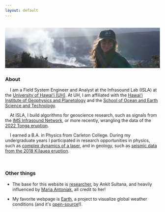 ```yaml
---
layout: default
---
```

<br style="line-height:3">

<img src="./img/kilauea_photo_trim.JPG" alt="Meri at Kīlauea volcano">

<br style="line-height:3">

<h3>
About
</h3>

&nbsp;&nbsp;&nbsp;&nbsp;I am a Field System Engineer and Analyst at the Infrasound Lab (ISLA) at the 
[University of Hawaiʻi (UH)](https://www.hawaii.edu/). At UH, I am affiliated with the 
[Hawaiʻi Institute of Geophysics and Planetology](https://www.higp.hawaii.edu/) and the 
[School of Ocean and Earth Science and Technology](https://www.soest.hawaii.edu/soestwp/).

&nbsp;&nbsp;&nbsp;&nbsp;At ISLA, I build algorithms for geoscience research, such as signals from the 
[IMS Infrasound Network](https://www.ctbto.org/our-work/monitoring-technologies/infrasound-monitoring), or more 
recently, wrangling the data of the 
[2022 Tonga eruption](https://en.wikipedia.org/wiki/2022_Hunga_Tonga%E2%80%93Hunga_Ha%27apai_eruption_and_tsunami).

&nbsp;&nbsp;&nbsp;&nbsp;I earned a B.A. in Physics from Carleton College. During my undergraduate years I participated in research opportunities 
in physics, such as [complex dynamics of a laser](https://www.nature.com/articles/s41598-018-29110-5), and in geology, such 
as [seismic data from the 2018 Kīlauea eruption](https://ui.adsabs.harvard.edu/abs/2019AGUFM.V43C0202C/abstract). 

<br style="line-height:3">

<h3>
Other things
</h3>

- The base for this website is [researcher](https://github.com/ankitsultana/researcher), by Ankit Sultana, and heavily influenced
by [Maria Antoniak](https://maria-antoniak.github.io), all credit to her!

- My favorite webpage is [Earth](https://earth.nullschool.net), a project to visualize global weather conditions (and it's
[open-source](https://github.com/cambecc/earth)!).  

<br style="line-height:3">

